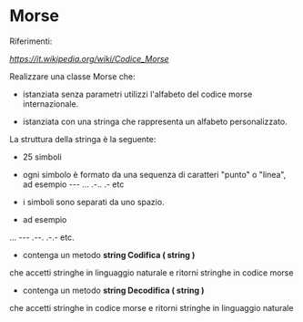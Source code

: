 **Morse**
=========

Riferimenti:

*https://it.wikipedia.org/wiki/Codice_Morse*


Realizzare una classe Morse che:

- istanziata senza parametri utilizzi l'alfabeto del codice morse internazionale.

- istanziata con una stringa che rappresenta un alfabeto personalizzato.

La struttura della stringa è la seguente:

- 25 simboli 
- ogni simbolo è formato da una sequenza di caratteri "punto" o "linea", ad esempio ---  ...  .-.. .- etc

- i simboli sono separati da uno spazio.

- ad esempio

... --- .--. .-.-   etc.


- contenga un metodo **string Codifica ( string )**

che accetti stringhe in linguaggio naturale e ritorni stringhe in codice morse

- contenga un metodo **string Decodifica ( string )**

che accetti stringhe in codice morse e ritorni stringhe in linguaggio naturale